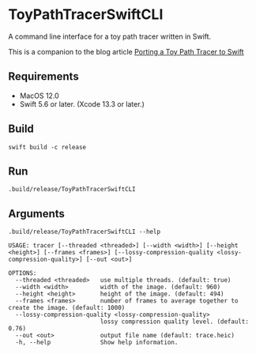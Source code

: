 # ToyPathTracerSwiftCLI

A command line interface for a toy path tracer written in Swift.

This is a companion to the blog article
[Porting a Toy Path Tracer to Swift](https://jackpal.github.io/2020/01/20/Porting_a_Toy_Path_Tracer_to_Swift.html)

## Requirements

+ MacOS 12.0
+ Swift 5.6 or later. (Xcode 13.3 or later.)

## Build

```
swift build -c release
```

## Run

```
.build/release/ToyPathTracerSwiftCLI
```

## Arguments

```
.build/release/ToyPathTracerSwiftCLI --help

USAGE: tracer [--threaded <threaded>] [--width <width>] [--height <height>] [--frames <frames>] [--lossy-compression-quality <lossy-compression-quality>] [--out <out>]

OPTIONS:
  --threaded <threaded>   use multiple threads. (default: true)
  --width <width>         width of the image. (default: 960)
  --height <height>       height of the image. (default: 494)
  --frames <frames>       number of frames to average together to create the image. (default: 1000)
  --lossy-compression-quality <lossy-compression-quality>
                          lossy compression quality level. (default: 0.76)
  --out <out>             output file name (default: trace.heic)
  -h, --help              Show help information.
```
